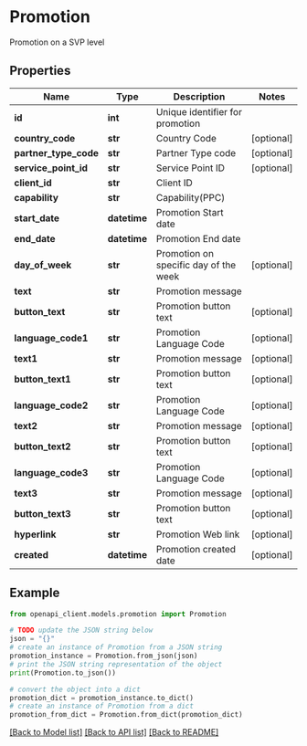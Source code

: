# Promotion

Promotion on a SVP level

## Properties

Name | Type | Description | Notes
------------ | ------------- | ------------- | -------------
**id** | **int** | Unique identifier for promotion | 
**country_code** | **str** | Country Code | [optional] 
**partner_type_code** | **str** | Partner Type code | [optional] 
**service_point_id** | **str** | Service Point ID | [optional] 
**client_id** | **str** | Client ID | 
**capability** | **str** | Capability(PPC) | 
**start_date** | **datetime** | Promotion Start date | 
**end_date** | **datetime** | Promotion End date | 
**day_of_week** | **str** | Promotion on specific day of the week | [optional] 
**text** | **str** | Promotion message | 
**button_text** | **str** | Promotion button text | [optional] 
**language_code1** | **str** | Promotion Language Code | [optional] 
**text1** | **str** | Promotion message | [optional] 
**button_text1** | **str** | Promotion button text | [optional] 
**language_code2** | **str** | Promotion Language Code | [optional] 
**text2** | **str** | Promotion message | [optional] 
**button_text2** | **str** | Promotion button text | [optional] 
**language_code3** | **str** | Promotion Language Code | [optional] 
**text3** | **str** | Promotion message | [optional] 
**button_text3** | **str** | Promotion button text | [optional] 
**hyperlink** | **str** | Promotion Web link | [optional] 
**created** | **datetime** | Promotion created date | [optional] 

## Example

```python
from openapi_client.models.promotion import Promotion

# TODO update the JSON string below
json = "{}"
# create an instance of Promotion from a JSON string
promotion_instance = Promotion.from_json(json)
# print the JSON string representation of the object
print(Promotion.to_json())

# convert the object into a dict
promotion_dict = promotion_instance.to_dict()
# create an instance of Promotion from a dict
promotion_from_dict = Promotion.from_dict(promotion_dict)
```
[[Back to Model list]](../README.md#documentation-for-models) [[Back to API list]](../README.md#documentation-for-api-endpoints) [[Back to README]](../README.md)


